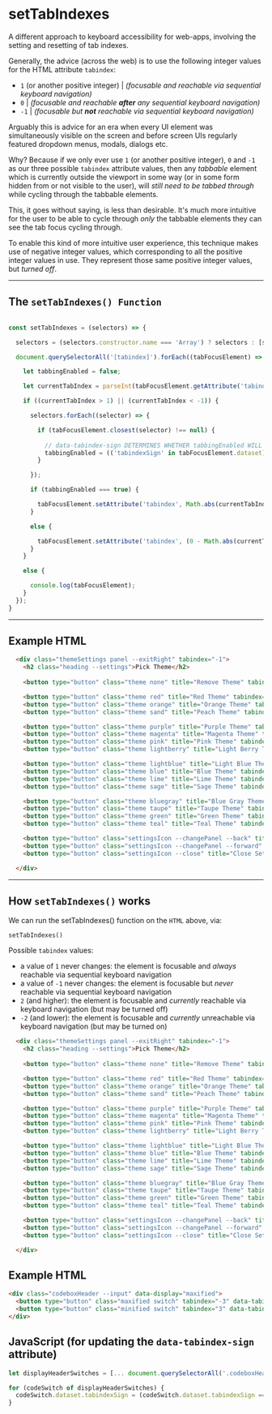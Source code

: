 # setTabIndexes
A different approach to keyboard accessibility for web-apps, involving the setting and resetting of tab indexes.

Generally, the advice (across the web) is to use the following integer values for the HTML attribute `tabindex`:
 - `1` (or another positive integer) | *(focusable and reachable via sequential keyboard navigation)*
 - `0` | *(focusable and reachable **after** any sequential keyboard navigation)*
 - `-1` | *(focusable but **not** reachable via sequential keyboard navigation)*

Arguably this is advice for an era when every UI element was simultaneously visible on the screen and before screen UIs regularly featured dropdown menus, modals, dialogs etc.

Why? Because if we only ever use `1` (or another positive integer), `0` and `-1` as our three possible `tabindex` attribute values, then any *tabbable* element which is currently outside the viewport in some way (or in some form hidden from or not visible to the user), will _still need to be tabbed through_ while cycling through the tabbable elements.

This, it goes without saying, is less than desirable. It's much more intuitive for the user to be able to cycle through _only_ the tabbable elements they can see the tab focus cycling through.

To enable this kind of more intuitive user experience, this technique makes use of negative integer values, which corresponding to all the positive integer values in use. They represent those same positive integer values, but *turned off*.

______

## The `setTabIndexes() Function`

```js

const setTabIndexes = (selectors) => {

  selectors = (selectors.constructor.name === 'Array') ? selectors : [selectors];

  document.querySelectorAll('[tabindex]').forEach((tabFocusElement) => {

    let tabbingEnabled = false;

    let currentTabIndex = parseInt(tabFocusElement.getAttribute('tabindex'));

    if ((currentTabIndex > 1) || (currentTabIndex < -1)) {

      selectors.forEach((selector) => {

        if (tabFocusElement.closest(selector) !== null) {
        
          // data-tabindex-sign DETERMINES WHETHER tabbingEnabled WILL BE true OR false
          tabbingEnabled = (('tabindexSign' in tabFocusElement.dataset) && (tabFocusElement.dataset.tabindexSign === '-')) ? false : true;
        }

      });

      if (tabbingEnabled === true) {

        tabFocusElement.setAttribute('tabindex', Math.abs(currentTabIndex));
      }

      else {

        tabFocusElement.setAttribute('tabindex', (0 - Math.abs(currentTabIndex)));
      }
    }

    else {

      console.log(tabFocusElement);
    }
  });
}

```

_______

## Example HTML

```html
  <div class="themeSettings panel --exitRight" tabindex="-1">
    <h2 class="heading --settings">Pick Theme</h2>
    
    <button type="button" class="theme none" title="Remove Theme" tabindex="-8"></button>

    <button type="button" class="theme red" title="Red Theme" tabindex="-8"></button>
    <button type="button" class="theme orange" title="Orange Theme" tabindex="-8"></button>
    <button type="button" class="theme sand" title="Peach Theme" tabindex="-8"></button>

    <button type="button" class="theme purple" title="Purple Theme" tabindex="-8"></button>
    <button type="button" class="theme magenta" title="Magenta Theme" tabindex="-8"></button>
    <button type="button" class="theme pink" title="Pink Theme" tabindex="-8"></button>
    <button type="button" class="theme lightberry" title="Light Berry Theme" tabindex="-8"></button>

    <button type="button" class="theme lightblue" title="Light Blue Theme" tabindex="-8"></button>
    <button type="button" class="theme blue" title="Blue Theme" tabindex="-8"></button>
    <button type="button" class="theme lime" title="Lime Theme" tabindex="-8"></button>
    <button type="button" class="theme sage" title="Sage Theme" tabindex="-8"></button>

    <button type="button" class="theme bluegray" title="Blue Gray Theme" tabindex="-8"></button>
    <button type="button" class="theme taupe" title="Taupe Theme" tabindex="-8"></button>
    <button type="button" class="theme green" title="Green Theme" tabindex="-8"></button>
    <button type="button" class="theme teal" title="Teal Theme" tabindex="-8"></button>

    <button type="button" class="settingsIcon --changePanel --back" title="Back to Previous Panel" tabindex="-9"></button>
    <button type="button" class="settingsIcon --changePanel --forward" title="Forward to Next Panel" tabindex="-9"></button>
    <button type="button" class="settingsIcon --close" title="Close Settings" tabindex="-9"></button>

  </div>
```
______

## How `setTabIndexes()` works

We can run the setTabIndexes() function on the `HTML` above, via:

    setTabIndexes()    




Possible `tabindex` values:

 - a value of `1` never changes: the element is focusable and *always* reachable via sequential keyboard navigation
 - a value of `-1` never changes: the element is focusable but *never* reachable via sequential keyboard navigation
 - `2` (and higher): the element is focusable and *currently* reachable via keyboard navigation (but may be turned off)
 - `-2` (and lower): the element is focusable and *currently* unreachable via keyboard navigation (but may be turned on)

```html
  <div class="themeSettings panel --exitRight" tabindex="-1">
    <h2 class="heading --settings">Pick Theme</h2>
    
    <button type="button" class="theme none" title="Remove Theme" tabindex="-8"></button>

    <button type="button" class="theme red" title="Red Theme" tabindex="-8"></button>
    <button type="button" class="theme orange" title="Orange Theme" tabindex="-8"></button>
    <button type="button" class="theme sand" title="Peach Theme" tabindex="-8"></button>

    <button type="button" class="theme purple" title="Purple Theme" tabindex="-8"></button>
    <button type="button" class="theme magenta" title="Magenta Theme" tabindex="-8"></button>
    <button type="button" class="theme pink" title="Pink Theme" tabindex="-8"></button>
    <button type="button" class="theme lightberry" title="Light Berry Theme" tabindex="-8"></button>

    <button type="button" class="theme lightblue" title="Light Blue Theme" tabindex="-8"></button>
    <button type="button" class="theme blue" title="Blue Theme" tabindex="-8"></button>
    <button type="button" class="theme lime" title="Lime Theme" tabindex="-8"></button>
    <button type="button" class="theme sage" title="Sage Theme" tabindex="-8"></button>

    <button type="button" class="theme bluegray" title="Blue Gray Theme" tabindex="-8"></button>
    <button type="button" class="theme taupe" title="Taupe Theme" tabindex="-8"></button>
    <button type="button" class="theme green" title="Green Theme" tabindex="-8"></button>
    <button type="button" class="theme teal" title="Teal Theme" tabindex="-8"></button>

    <button type="button" class="settingsIcon --changePanel --back" title="Back to Previous Panel" tabindex="-9"></button>
    <button type="button" class="settingsIcon --changePanel --forward" title="Forward to Next Panel" tabindex="-9"></button>
    <button type="button" class="settingsIcon --close" title="Close Settings" tabindex="-9"></button>

  </div>
```

## Example HTML

```html
<div class="codeboxHeader --input" data-display="maxified">
  <button type="button" class="maxified switch" tabindex="-3" data-tabindex-sign="-">Maxified</button>
  <button type="button" class="minified switch" tabindex="3" data-tabindex-sign="+">Minified</button>
</div>
```

## JavaScript (for updating the `data-tabindex-sign` attribute)
```js
let displayHeaderSwitches = [... document.querySelectorAll('.codeboxHeader .switch')];

for (codeSwitch of displayHeaderSwitches) {
  codeSwitch.dataset.tabindexSign = (codeSwitch.dataset.tabindexSign === '-') ? '+' : '-';
}
```
